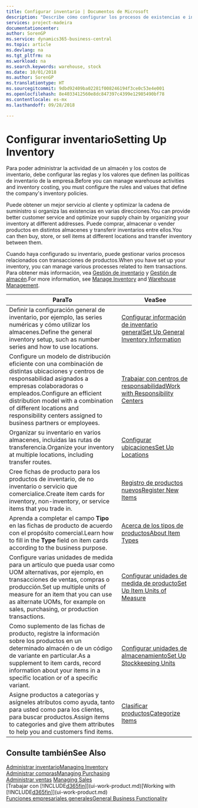 ```yaml
---
title: Configurar inventario | Documentos de Microsoft
description: "Describe cómo configurar los procesos de existencias e inventario, incluidas las rutas de transferencia y las ubicaciones, como los almacenes."
services: project-madeira
documentationcenter: 
author: SorenGP
ms.service: dynamics365-business-central
ms.topic: article
ms.devlang: na
ms.tgt_pltfrm: na
ms.workload: na
ms.search.keywords: warehouse, stock
ms.date: 10/01/2018
ms.author: SorenGP
ms.translationtype: HT
ms.sourcegitcommit: 9dbd92409ba02281f008246194f3ce0c53e4e001
ms.openlocfilehash: 8e4033412560e8dc847397c4399e12985490bf78
ms.contentlocale: es-mx
ms.lasthandoff: 09/28/2018

---
```

# <a name="setting-up-inventory"></a><span data-ttu-id="4bd23-103">Configurar inventario</span><span class="sxs-lookup"><span data-stu-id="4bd23-103">Setting Up Inventory</span></span>
<span data-ttu-id="4bd23-104">Para poder administrar la actividad de un almacén y los costos de inventario, debe configurar las reglas y los valores que definen las políticas de inventario de la empresa.</span><span class="sxs-lookup"><span data-stu-id="4bd23-104">Before you can manage warehouse activities and inventory costing, you must configure the rules and values that define the company's inventory policies.</span></span>

<span data-ttu-id="4bd23-105">Puede obtener un mejor servicio al cliente y optimizar la cadena de suministro si organiza las existencias en varias direcciones.</span><span class="sxs-lookup"><span data-stu-id="4bd23-105">You can provide better customer service and optimize your supply chain by organizing your inventory at different addresses.</span></span> <span data-ttu-id="4bd23-106">Puede comprar, almacenar o vender productos en distintos almacenes y transferir inventarios entre ellos.</span><span class="sxs-lookup"><span data-stu-id="4bd23-106">You can then buy, store, or sell items at different locations and transfer inventory between them.</span></span>

<span data-ttu-id="4bd23-107">Cuando haya configurado su inventario, puede gestionar varios procesos relacionados con transacciones de productos.</span><span class="sxs-lookup"><span data-stu-id="4bd23-107">When you have set up your inventory, you can manage various processes related to item transactions.</span></span> <span data-ttu-id="4bd23-108">Para obtener más información, vea [Gestión de inventario](inventory-manage-inventory.md) y [Gestión de almacén](warehouse-manage-warehouse.md).</span><span class="sxs-lookup"><span data-stu-id="4bd23-108">For more information, see [Manage Inventory](inventory-manage-inventory.md) and [Warehouse Management](warehouse-manage-warehouse.md).</span></span>

| <span data-ttu-id="4bd23-109">Para</span><span class="sxs-lookup"><span data-stu-id="4bd23-109">To</span></span> | <span data-ttu-id="4bd23-110">Vea</span><span class="sxs-lookup"><span data-stu-id="4bd23-110">See</span></span> |
| --- | --- |
| <span data-ttu-id="4bd23-111">Definir la configuración general de inventario, por ejemplo, las series numéricas y cómo utilizar los almacenes.</span><span class="sxs-lookup"><span data-stu-id="4bd23-111">Define the general inventory setup, such as number series and how to use locations.</span></span> |[<span data-ttu-id="4bd23-112">Configurar información de inventario general</span><span class="sxs-lookup"><span data-stu-id="4bd23-112">Set Up General Inventory Information</span></span>](inventory-how-setup-general.md) |
|<span data-ttu-id="4bd23-113">Configure un modelo de distribución eficiente con una combinación de distintas ubicaciones y centros de responsabilidad asignados a empresas colaboradoras o empleados.</span><span class="sxs-lookup"><span data-stu-id="4bd23-113">Configure an efficient distribution model with a combination of different locations and responsibility centers assigned to business partners or employees.</span></span>|[<span data-ttu-id="4bd23-114">Trabajar con centros de responsabilidad</span><span class="sxs-lookup"><span data-stu-id="4bd23-114">Work with Responsibility Centers</span></span>](inventory-responsibility-centers.md)|
| <span data-ttu-id="4bd23-115">Organizar su inventario en varios almacenes, incluidas las rutas de transferencia.</span><span class="sxs-lookup"><span data-stu-id="4bd23-115">Organize your inventory at multiple locations, including transfer routes.</span></span> |[<span data-ttu-id="4bd23-116">Configurar ubicaciones</span><span class="sxs-lookup"><span data-stu-id="4bd23-116">Set Up Locations</span></span>](inventory-how-register-new-items.md) |
| <span data-ttu-id="4bd23-117">Cree fichas de producto para los productos de inventario, de no inventario o servicio que comercialice.</span><span class="sxs-lookup"><span data-stu-id="4bd23-117">Create item cards for inventory, non-inventory, or service items that you trade in.</span></span> |[<span data-ttu-id="4bd23-118">Registro de productos nuevos</span><span class="sxs-lookup"><span data-stu-id="4bd23-118">Register New Items</span></span>](inventory-how-register-new-items.md) |
|<span data-ttu-id="4bd23-119">Aprenda a completar el campo **Tipo** en las fichas de producto de acuerdo con el propósito comercial.</span><span class="sxs-lookup"><span data-stu-id="4bd23-119">Learn how to fill in the **Type** field on item cards according to the business purpose.</span></span>|[<span data-ttu-id="4bd23-120">Acerca de los tipos de productos</span><span class="sxs-lookup"><span data-stu-id="4bd23-120">About Item Types</span></span>](inventory-about-item-types.md)| 
|<span data-ttu-id="4bd23-121">Configure varias unidades de medida para un artículo que pueda usar como UOM alternativas, por ejemplo, en transacciones de ventas, compras o producción.</span><span class="sxs-lookup"><span data-stu-id="4bd23-121">Set up multiple units of measure for an item that you can use as alternate UOMs, for example on sales, purchasing, or production transactions.</span></span>|[<span data-ttu-id="4bd23-122">Configurar unidades de medida de producto</span><span class="sxs-lookup"><span data-stu-id="4bd23-122">Set Up Item Units of Measure</span></span>](inventory-how-setup-units-of-measure.md)|
|<span data-ttu-id="4bd23-123">Como suplemento de las fichas de producto, registre la información sobre los productos en un determinado almacén o de un código de variante en particular.</span><span class="sxs-lookup"><span data-stu-id="4bd23-123">As a supplement to item cards, record information about your items in a specific location or of a specific variant.</span></span>|[<span data-ttu-id="4bd23-124">Configurar unidades de almacenamiento</span><span class="sxs-lookup"><span data-stu-id="4bd23-124">Set Up Stockkeeping Units</span></span>](inventory-how-to-set-up-stockkeeping-units.md)|
| <span data-ttu-id="4bd23-125">Asigne productos a categorías y asígneles atributos como ayuda, tanto para usted como para los clientes, para buscar productos.</span><span class="sxs-lookup"><span data-stu-id="4bd23-125">Assign items to categories and give them attributes to help you and customers find items.</span></span> |[<span data-ttu-id="4bd23-126">Clasificar productos</span><span class="sxs-lookup"><span data-stu-id="4bd23-126">Categorize Items</span></span>](inventory-how-categorize-items.md) |

## <a name="see-also"></a><span data-ttu-id="4bd23-127">Consulte también</span><span class="sxs-lookup"><span data-stu-id="4bd23-127">See Also</span></span>
[<span data-ttu-id="4bd23-128">Administrar inventario</span><span class="sxs-lookup"><span data-stu-id="4bd23-128">Managing Inventory</span></span>](inventory-manage-inventory.md)  
[<span data-ttu-id="4bd23-129">Administrar compras</span><span class="sxs-lookup"><span data-stu-id="4bd23-129">Managing Purchasing</span></span>](purchasing-manage-purchasing.md)  
<span data-ttu-id="4bd23-130">[Administrar ventas](sales-manage-sales.md)  </span><span class="sxs-lookup"><span data-stu-id="4bd23-130">[Managing Sales](sales-manage-sales.md)  </span></span>  
<span data-ttu-id="4bd23-131">[Trabajar con [!INCLUDE[d365fin](includes/d365fin_md.md)]](ui-work-product.md)</span><span class="sxs-lookup"><span data-stu-id="4bd23-131">[Working with [!INCLUDE[d365fin](includes/d365fin_md.md)]](ui-work-product.md)</span></span>  
[<span data-ttu-id="4bd23-132">Funciones empresariales generales</span><span class="sxs-lookup"><span data-stu-id="4bd23-132">General Business Functionality</span></span>](ui-across-business-areas.md)

